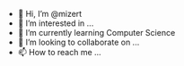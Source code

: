- 👋 Hi, I’m @mizert
- 👀 I’m interested in ...
- 🌱 I’m currently learning Computer Science
- 💞️ I’m looking to collaborate on ...
- 📫 How to reach me ...

<!---
mizert/mizert is a ✨ special ✨ repository because its `README.md` (this file) appears on your GitHub profile.
You can click the Preview link to take a look at your changes.
--->
